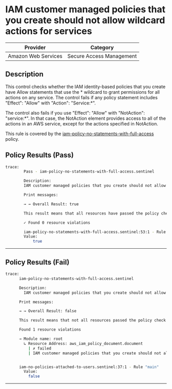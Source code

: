 # IAM customer managed policies that you create should not allow wildcard actions for services

| Provider            |         Category         |
| ------------------- | ------------------------ |
| Amazon Web Services | Secure Access Management |

## Description

This control checks whether the IAM identity-based policies that you create have Allow statements that use the * wildcard to grant permissions for all actions on any service. The control fails if any policy statement includes "Effect": "Allow" with "Action": "Service:*".

The control also fails if you use "Effect": "Allow" with "NotAction": "service:*". In that case, the NotAction element provides access to all of the actions in an AWS service, except for the actions specified in NotAction.

This rule is covered by the [iam-policy-no-statements-with-full-access](../../policies/iam/iam-policy-no-statements-with-full-access.sentinel) policy.

## Policy Results (Pass)
```bash
trace:
        Pass - iam-policy-no-statements-with-full-access.sentinel

        Description:
        IAM customer managed policies that you create should not allow wildcard actions for services

        Print messages:

        → → Overall Result: true

        This result means that all resources have passed the policy check for the policy iam-policy-no-statements-with-full-access.

        ✓ Found 0 resource violations

        iam-policy-no-statements-with-full-access.sentinel:53:1 - Rule "main"
        Value:
            true
```

---

## Policy Results (Fail)
```bash
trace:
      iam-policy-no-statements-with-full-access.sentinel

      Description:
        IAM customer managed policies that you create should not allow wildcard actions for services

      Print messages:

      → → Overall Result: false

      This result means that not all resources passed the policy check and the protected behavior is not allowed  for the policy iam-no-policies-attached-to-users.

      Found 1 resource violations

      → Module name: root
        ↳ Resource Address: aws_iam_policy_document.document
          | ✗ failed
          | IAM customer managed policies that you create should not allow wildcard actions for services. Refer to https://docs.aws.amazon.com/securityhub/latest/userguide/iam-controls.html#iam-21 for more details.


      iam-no-policies-attached-to-users.sentinel:37:1 - Rule "main"
        Value:
          false
```

---
